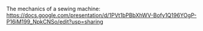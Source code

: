 The mechanics of a sewing machine: https://docs.google.com/presentation/d/1PVt1bPBbXhWV-Bofy1Q196YOgP-P16iM199_NpkCNSo/edit?usp=sharing
